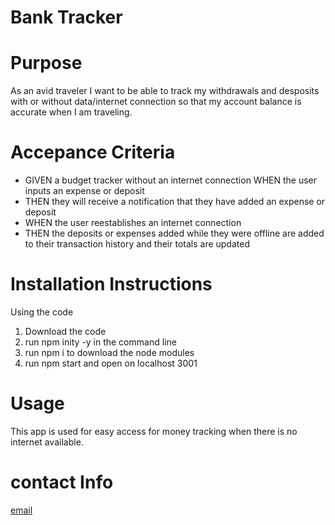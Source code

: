 # Bank Tracker 

# Purpose 
As an avid traveler I want to be able to track my withdrawals and desposits with or without data/internet connection so that my account balance is accurate when I am traveling. 
# Accepance Criteria 
<ul>
<li>GIVEN a budget tracker without an internet connection
WHEN the user inputs an expense or deposit </li>
<li>THEN they will receive a notification that they have added an expense or deposit </li>
<li>WHEN the user reestablishes an internet connection </li>
<li>THEN the deposits or expenses added while they were offline are added to their transaction history and their totals are updated </li>
</ul>

# Installation Instructions
Using the code 
<ol> 
<li> Download the code</li>
<li> run npm inity -y in the command line </li>
<li> run npm i to download the node modules </li>
<li> run npm start and open on localhost 3001 </li>
</ol>

# Usage
This app is used for easy access for money tracking when there is no internet available.  


# contact Info
 <a href= "mailto:megan.campbell.1988@gmail.com"> email </a>

